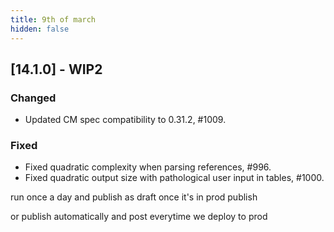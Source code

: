 ```yaml
---
title: 9th of march
hidden: false
---
```

## [14.1.0] - WIP2
### Changed
- Updated CM spec compatibility to 0.31.2, #1009.

### Fixed
- Fixed quadratic complexity when parsing references, #996.
- Fixed quadratic output size with pathological user input in tables, #1000.


run once a day and publish as draft
once it's in prod publish

or publish automatically and post everytime we deploy to prod
